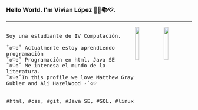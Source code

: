 ### Hello World. I'm Vivian López 📝📎📚♡︎.
---
<p>
  <img src="https://i.gifer.com/origin/d3/d38a56c952e7e4db1cdd24a8f05d114e_w200.gif" align="right" width="15%"/>
  <img src="https://img1.picmix.com/output/stamp/thumb/2/7/3/8/1638372_12432.gif" align="right" width="15%"/>
  <samp>
    <br>Soy una estudiante de IV Computación.
    <br>
    <br>˚ʚ♡ɞ˚ Actualmente estoy aprendiendo programación 
    <br>˚ʚ♡ɞ˚ Programación en html, Java SE 
    <br>˚ʚ♡ɞ˚ Me interesa el mundo de la literatura. 
    <br>˚ʚ♡ɞ˚In this profile we love Matthew Gray Gubler and Ali HazelWood ⋆˙⟡♡
    </samp>
   <br>
  <br>
  <p align="center">
    <samp>
      #html, #css, #git, #Java SE, #SQL, #linux
     </samp>
    <br>
  </p>
  
</p>
